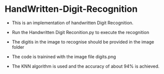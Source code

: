 # HandWritten-Digit-Recognition

* This is an implementation of handwritten Digit Recognition. 

* Run the Handwritten Digit Reconition.py to execute the recognition

* The digitis in the image to recognise should be provided in the image folder

* The code is trainined with the image file digits.png

* The KNN algorithm is used and the accuracy of about 94% is achieved.

